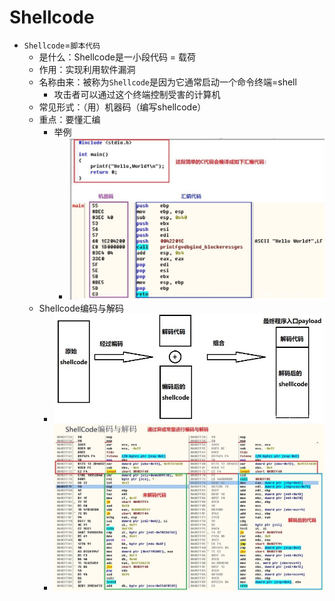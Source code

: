 # Shellcode

* `Shellcode`=`脚本代码`
  * 是什么：Shellcode是一小段代码 = 载荷
  * 作用：实现利用软件漏洞
  * 名称由来：被称为`Shellcode`是因为它通常启动一个命令终端=shell
    * 攻击者可以通过这个终端控制受害的计算机
  * 常见形式：（用）机器码（编写shellcode）
  * 重点：要懂汇编
    * 举例
      * ![assembly_language_main_demo](../../assets/img/assembly_language_main_demo.jpg)
  * Shellcode编码与解码
    * ![shellcode_encode_decode_process](../../assets/img/shellcode_encode_decode_process.jpg)
    * ![shellcode_encode_decode_code](../../assets/img/shellcode_encode_decode_code.jpg)
